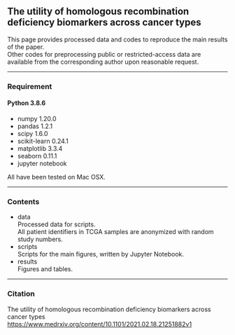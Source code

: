 ## The utility of homologous recombination deficiency biomarkers across cancer types
This page provides processed data and codes to reproduce the main results of the paper.   
Other codes for preprocessing public or restricted-access data are available from the corresponding author upon reasonable request.
___
### Requirement
#### Python 3.8.6
- numpy 1.20.0
- pandas 1.2.1
- scipy 1.6.0
- scikit-learn 0.24.1
- matplotlib 3.3.4
- seaborn 0.11.1
- jupyter notebook   
   
All have been tested on Mac OSX.
___
### Contents
- data  
Processed data for scripts.   
All patient identifiers in TCGA samples are anonymized with random study numbers.
- scripts   
Scripts for the main figures, written by Jupyter Notebook.
- results   
Figures and tables.
___
### Citation
The utility of homologous recombination deficiency biomarkers across cancer types
<https://www.medrxiv.org/content/10.1101/2021.02.18.21251882v1>
